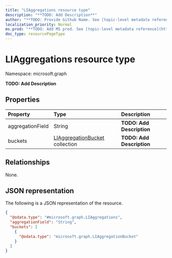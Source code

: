 ```yaml
---
title: "LIAggregations resource type"
description: "**TODO: Add Description**"
author: "**TODO: Provide Github Name. See [topic-level metadata reference](https://msgo.azurewebsites.net/add/document/guidelines/metadata.html#topic-level-metadata)**"
localization_priority: Normal
ms.prod: "**TODO: Add MS prod. See [topic-level metadata reference](https://msgo.azurewebsites.net/add/document/guidelines/metadata.html#topic-level-metadata)**"
doc_type: resourcePageType
---
```


# LIAggregations resource type


Namespace: microsoft.graph

**TODO: Add Description**

## Properties
|Property|Type|Description|
|:---|:---|:---|
|aggregationField|String|**TODO: Add Description**|
|buckets|[LIAggregationBucket](../resources/liaggregationbucket.md) collection|**TODO: Add Description**|

## Relationships
None.

## JSON representation
The following is a JSON representation of the resource.
<!-- {
  "blockType": "resource",
  "@odata.type": "microsoft.graph.LIAggregations"
}
-->
``` json
{
  "@odata.type": "#microsoft.graph.LIAggregations",
  "aggregationField": "String",
  "buckets": [
    {
      "@odata.type": "microsoft.graph.LIAggregationBucket"
    }
  ]
}
```

